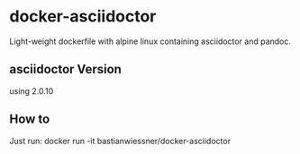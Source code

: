 # docker-asciidoctor
Light-weight dockerfile with alpine linux containing asciidoctor and pandoc.

## asciidoctor Version
using 2.0.10

## How to
Just run:
docker run -it <workdir> bastianwiessner/docker-asciidoctor
